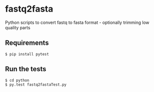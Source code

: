 # fastq2fasta
Python scripts to convert fastq to fasta format - optionally trimming low quality parts

## Requirements

    $ pip install pytest


## Run the tests

    $ cd python
    $ py.test fastq2fastaTest.py
